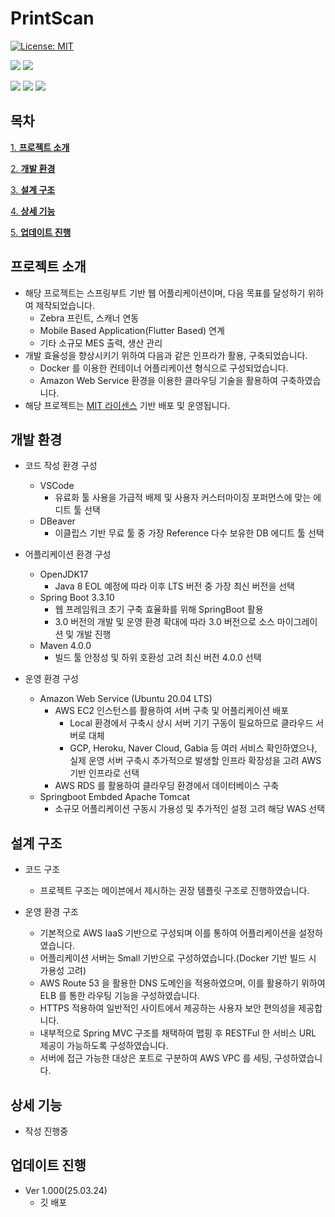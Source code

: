 # PrintScan

[![License: MIT](https://img.shields.io/badge/License-MIT-yellow.svg)](https://opensource.org/licenses/MIT)

![](https://img.shields.io/badge/Maintained-yes-green.svg)
![](https://img.shields.io/badge/Ask%20me-anything-1abc9c.svg)

![](https://img.shields.io/badge/Java-ED8B00?style=for-the-badge&logo=java&logoColor=white)
![](https://img.shields.io/badge/Spring-6DB33F?style=for-the-badge&logo=spring&logoColor=white)
![](https://img.shields.io/badge/Amazon_AWS-232F3E?style=for-the-badge&logo=amazon-aws&logoColor=white)


## 목차
[1. **프로젝트 소개**](#프로젝트-소개)

[2. **개발 환경**](#개발-환경)

[3. **설계 구조**](#설계-구조)

[4. **상세 기능**](#상세-기능)

[5. **업데이트 진행**](#업데이트-진행)


## 프로젝트 소개
* 해당 프로젝트는 스프링부트 기반 웹 어플리케이션이며, 다음 목표를 달성하기 위하여 제작되었습니다.  
  * Zebra 프린트, 스캐너 연동
  * Mobile Based Application(Flutter Based) 연계
  * 기타 소규모 MES 출력, 생산 관리
* 개발 효율성을 향상시키기 위하여 다음과 같은 인프라가 활용, 구축되었습니다.  
  * Docker 를 이용한 컨테이너 어플리케이션 형식으로 구성되었습니다.  
  * Amazon Web Service 환경을 이용한 클라우딩 기술을 활용하여 구축하였습니다.  
* 해당 프로젝트는 [MIT 라이센스](https://choosealicense.com/licenses/mit/) 기반 배포 및 운영됩니다. 



## 개발 환경

- 코드 작성 환경 구성
  * VSCode
    * 유료화 툴 사용을 가급적 배제 및 사용자 커스터마이징 포퍼먼스에 맞는 에디트 툴 선택
  * DBeaver
    * 이클립스 기반 무료 툴 중 가장 Reference 다수 보유한 DB 에디트 툴 선택

- 어플리케이션 환경 구성
  * OpenJDK17
    * Java 8 EOL 예정에 따라 이후 LTS 버전 중 가장 최신 버전을 선택
  * Spring Boot 3.3.10
    * 웹 프레임워크 초기 구축 효율화를 위해 SpringBoot 활용
    * 3.0 버전의 개발 및 운영 환경 확대에 따라 3.0 버전으로 소스 마이그레이션 및 개발 진행
  * Maven 4.0.0
    * 빌드 툴 안정성 및 하위 호환성 고려 최신 버전 4.0.0 선택

  
- 운영 환경 구성
  * Amazon Web Service (Ubuntu 20.04 LTS)
    * AWS EC2 인스턴스를 활용하여 서버 구축 및 어플리케이션 배포 
      * Local 환경에서 구축시 상시 서버 기기 구동이 필요하므로 클라우드 서버로 대체
      * GCP, Heroku, Naver Cloud, Gabia 등 여러 서비스 확인하였으나,  
         실제 운영 서버 구축시 추가적으로 발생할 인프라 확장성을 고려 AWS 기반 인프라로 선택
    * AWS RDS 를 활용하여 클라우딩 환경에서 데이터베이스 구축
  * Springboot Embded Apache Tomcat
    * 소규모 어플리케이션 구동시 가용성 및 추가적인 설정 고려 해당 WAS 선택

## 설계 구조

- 코드 구조  
  
  * 프로젝트 구조는 메이븐에서 제시하는 권장 템플릿 구조로 진행하였습니다.

  
- 운영 환경 구조
  * 기본적으로 AWS IaaS 기반으로 구성되며 이를 통하여 어플리케이션을 설정하였습니다.  
  * 어플리케이션 서버는 Small 기반으로 구성하였습니다.(Docker 기반 빌드 시 가용성 고려)  
  * AWS Route 53 을 활용한 DNS 도메인을 적용하였으며, 이를 활용하기 위하여 ELB 를 통한 라우팅 기능을 구성하였습니다.  
  * HTTPS 적용하여 일반적인 사이트에서 제공하는 사용자 보안 편의성을 제공합니다.
  * 내부적으로 Spring MVC 구조를 채택하여 맵핑 후 RESTFul 한 서비스 URL 제공이 가능하도록 구성하였습니다.  
  * 서버에 접근 가능한 대상은 포트로 구분하여 AWS VPC 를 세팅, 구성하였습니다.   

## 상세 기능
- 작성 진행중

## 업데이트 진행
  - Ver 1.000(25.03.24)
    - 깃 배포
    